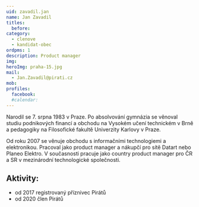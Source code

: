 ```yaml
---
uid: zavadil.jan
name: Jan Zavadil
titles:
  before: 
category:
  - clenove
  - kandidat-obec
ordpms: 1
description: Product manager
img:
heroImg: praha-15.jpg
mail:
  - Jan.Zavadil@pirati.cz
mob:
profiles:
  facebook:
  #calendar: 
---
```


Narodil se 7. srpna 1983 v Praze. Po absolvování gymnázia se věnoval studiu podnikových financí a obchodu na Vysokém učení technickém v Brně a pedagogiky na Filosofické fakultě Univerzity Karlovy v Praze.

Od roku 2007 se věnuje obchodu s informačními technologiemi a elektronikou. Pracoval jako product manager a nákupčí pro sítě Datart nebo Planeo Elektro. V současnosti pracuje jako country product manager pro ČR a SR v mezinárodní technologické společnosti.

## Aktivity:
- od 2017 registrovaný příznivec Pirátů
- od 2020 člen Pirátů
